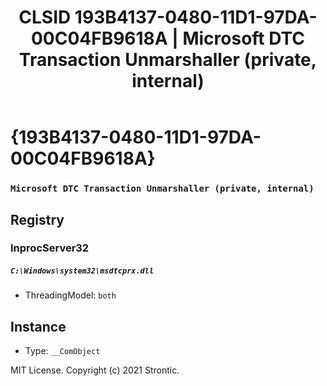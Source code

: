 ﻿---
title: "CLSID 193B4137-0480-11D1-97DA-00C04FB9618A | Microsoft DTC Transaction Unmarshaller (private, internal)"
excerpt: What is COM-Object CLSID 193B4137-0480-11D1-97DA-00C04FB9618A?
---

# {193B4137-0480-11D1-97DA-00C04FB9618A}

### `Microsoft DTC Transaction Unmarshaller (private, internal)`

## Registry


### InprocServer32

##### `C:\Windows\system32\msdtcprx.dll`
* ThreadingModel: `both`

## Instance

* Type: `__ComObject`

MIT License. Copyright (c) 2021 Strontic.


